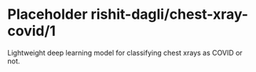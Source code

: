 # Placeholder rishit-dagli/chest-xray-covid/1
Lightweight deep learning model for classifying chest xrays as COVID or not.

<!-- module-type: image-classification -->
<!-- network-architecture: other -->
<!-- dataset: chest-xray-covid -->
<!-- fine-tunable: false -->
<!-- license: Apache-2.0 -->
